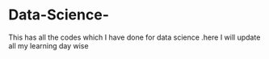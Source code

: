 # Data-Science-
This has all the codes which I have done for data science .here I will update all my learning day wise

